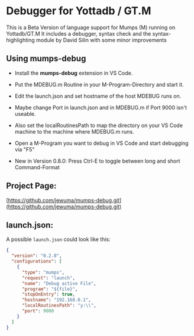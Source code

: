 # Debugger for Yottadb / GT.M

This is a Beta Version of language support for Mumps (M) running on Yottadb/GT.M
It includes a debugger, syntax check and the syntax-highlighting module by David Silin with some minor improvements

## Using mumps-debug

* Install the **mumps-debug** extension in VS Code.
* Put the MDEBUG.m Routine in your M-Program-Directory and start it.
* Edit the launch.json and set hostname of the host MDEBUG runs on.
* Maybe change Port in launch.json and in MDEBUG.m if Port 9000 isn't useable.

* Also set the localRoutinesPath to map the directory on your VS Code machine to the machine where MDEBUG.m runs.

* Open a M-Program you want to debug in VS Code and start debugging via "F5"
* New in Version 0.8.0: Press Ctrl-E to toggle between long and short Command-Format

## Project Page:

[https://github.com/jewuma/mumps-debug.git](https://github.com/jewuma/mumps-debug.git)

## launch.json:

A possible `launch.json` could look like this:

```json
{
  "version": "0.2.0",
  "configurations": [
    {
      "type": "mumps",
      "request": "launch",
      "name": "Debug active File",
      "program": "${file}",
      "stopOnEntry": true,
      "hostname": "192.168.0.1",
      "localRoutinesPath": "y:\\",
      "port": 9000
    }
  ]
}
